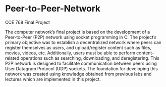 # Peer-to-Peer-Network
COE 768 Final Project

The computer network’s final project is based on the development of a Peer-to-Peer (P2P) network using socket programming in C. The project’s primary objective was to establish a decentralized network where peers can register themselves as users, and upload/register content such as files, movies, videos, etc. Additionally, users must be able to perform content-related operations such as searching, downloading, and deregistering. This P2P network is designed to facilitate communication between peers using User Datagram Protocol (UDP) sockets. The foundation for developing this network was created using knowledge obtained from previous labs and lectures which are implemented in this project.
